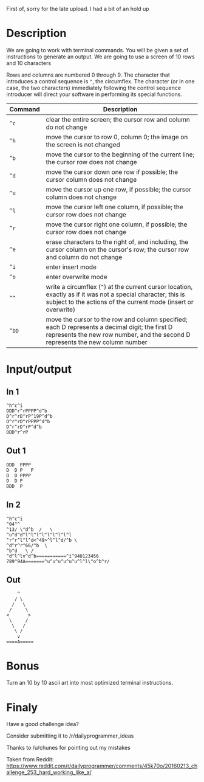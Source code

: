 First of, sorry for the late upload. I had a bit of an hold up

# Description
We are going to work with terminal commands. You will be given a set of instructions to generate an output.
We are going to use a screen of 10 rows and 10 characters

Rows and columns are numbered 0 through 9. The character that introduces a control sequence is `^`, the circumflex. The character (or in one case, the two characters) immediately following the control sequence introducer will direct your software in performing its special functions.

Command | Description
---|---
`^c` | clear the entire screen; the cursor row and column do not change 
`^h` | move the cursor to row 0, column 0; the image on the screen is not changed 
`^b` | move the cursor to the beginning of the current line; the cursor row does not change 
`^d` | move the cursor down one row if possible; the cursor column does not change 
`^u` | move the cursor up one row, if possible; the cursor column does not change 
`^l` | move the cursor left one column, if possible; the cursor row does not change 
`^r` | move the cursor right one column, if possible; the cursor row does not change 
`^e` | erase characters to the right of, and including, the cursor column on the cursor's row; the cursor row and column do not change 
`^i` | enter insert mode 
`^o` | enter overwrite mode 
`^^` | write a circumflex (`^`) at the current cursor location, exactly as if it was not a special character; this is subject to the actions of the current mode (insert or overwrite) 
`^DD` | move the cursor to the row and column specified; each D represents a decimal digit; the first D represents the new row number, and the second D represents the new column number 

# Input/output

## In 1

    ^h^c^i
    DDD^r^rPPPP^d^b
    D^r^rD^rP^19P^d^b
    D^r^rD^rPPPP^d^b
    D^r^rD^rP^d^b
    DDD^r^rP  
    
## Out 1

    DDD  PPPP 
    D  D P   P
    D  D PPPP 
    D  D P    
    DDD  P 

## In 2

    ^h^c^i
    ^04^^
    ^13/ \^d^b  /   \
    ^u^d^d^l^l^l^l^l^l^l^l^l
    ^r^r^l^l^d<^49>^l^l^d/^b \
    ^d^r^r^66/^b  \
    ^b^d   \ /
    ^d^l^lv^d^b===========^i^94O123456
    789^94A=======^u^u^u^u^u^u^l^l\^o^b^r/

## Out

        ^
       / \
      /   \
     /     \
    <       >
     \     /
      \   /
       \ /
        v
    ====A=====

# Bonus

Turn an 10 by 10 ascii art into most optimized terminal instructions.

# Finaly
Have a good challenge idea?

Consider submitting it to /r/dailyprogrammer_ideas

Thanks to /u/chunes for pointing out my mistakes

Taken from Reddit: https://www.reddit.com/r/dailyprogrammer/comments/45k70o/20160213_challenge_253_hard_working_like_a/